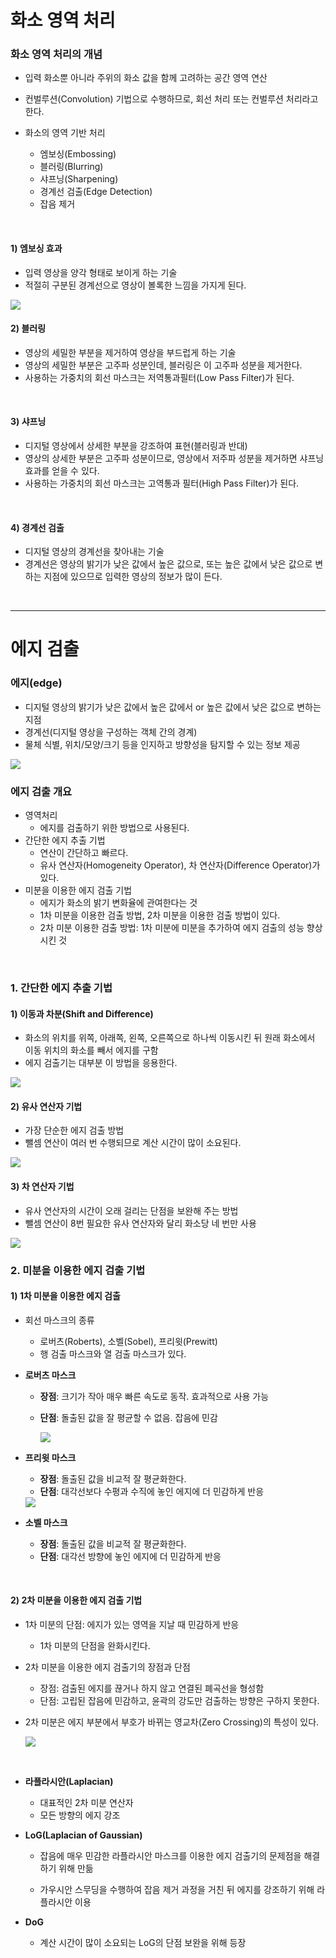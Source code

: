# 화소 영역 처리



### 화소 영역 처리의 개념

- 입력 화소뿐 아니라 주위의 화소 값을 함께 고려하는 공간 영역 연산
- 컨벌루션(Convolution) 기법으로 수행하므로, 회선 처리 또는 컨벌루션 처리라고 한다.

- 화소의 영역 기반 처리
  - 엠보싱(Embossing)
  - 블러링(Blurring)
  - 샤프닝(Sharpening)
  - 경계선 검출(Edge Detection)
  - 잡음 제거

<br>

#### 1) 엠보싱 효과

- 입력 영상을 양각 형태로 보이게 하는 기술
- 적절히 구분된 경계선으로 영상이 볼록한 느낌을 가지게 된다.

<img src = "https://github.com/sanga327/KSA/blob/main/Module05. 영상처리/document/img/03_img/image-20210519173514279.png">

<br>

#### 2) 블러링

- 영상의 세밀한 부분을 제거하여 영상을 부드럽게 하는 기술
- 영상의 세밀한 부분은 고주파 성분인데, 블러링은 이 고주파 성분을 제거한다.
- 사용하는 가중치의 회선 마스크는 저역통과필터(Low Pass Filter)가 된다.

<br>

#### 3) 샤프닝

- 디지털 영상에서 상세한 부분을 강조하여 표현(블러링과 반대)
- 영상의 상세한 부분은 고주파 성분이므로, 영상에서 저주파 성분을 제거하면 샤프닝 효과를 얻을 수 있다.
- 사용하는 가중치의 회선 마스크는 고역통과 필터(High Pass Filter)가 된다.

<br>

#### 4) 경계선 검출

- 디지털 영상의 경계선을 찾아내는 기술
- 경계선은 영상의 밝기가 낮은 값에서 높은 값으로, 또는 높은 값에서 낮은 값으로 변하는 지점에 있으므로 입력한 영상의 정보가 많이 든다.

<br>

---

# 에지 검출



### 에지(edge)

- 디지털 영상의 밝기가 낮은 값에서 높은 값에서 or 높은 값에서 낮은 값으로 변하는 지점
- 경계선(디지털 영상을 구성하는 객체 간의 경계)
- 물체 식별, 위치/모양/크기 등을 인지하고 방향성을 탐지할 수 있는 정보 제공



<img src = "https://github.com/sanga327/KSA/blob/main/Module05. 영상처리/document/img/03_img/image-20210522150647277.png">

<br>

### 에지 검출 개요

- 영역처리
  - 에지를 검출하기 위한 방법으로 사용된다.
- 간단한 에지 추출 기법
  - 연산이 간단하고 빠르다.
  - 유사 연산자(Homogeneity Operator), 차 연산자(Difference Operator)가 있다.
- 미분을 이용한 에지 검출 기법
  - 에지가 화소의 밝기 변화율에 관여한다는 것
  - 1차 미분을 이용한 검출 방법, 2차 미분을 이용한 검출 방법이 있다.
  - 2차 미분 이용한 검출 방법: 1차 미분에 미분을 추가하여 에지 검출의 성능 향상시킨 것

<br>

### 1. 간단한 에지 추출 기법

#### 1) 이동과 차분(Shift and Difference)

- 화소의 위치를 위쪽, 아래쪽, 왼쪽, 오른쪽으로 하나씩 이동시킨 뒤 원래 화소에서 이동 위치의 화소를 빼서 에지를 구함
- 에지 검출기는 대부분 이 방법을 응용한다.

<img src = "https://github.com/sanga327/KSA/blob/main/Module05. 영상처리/document/img/03_img/image-20210522151323233.png">

<br>

#### 2) 유사 연산자 기법

- 가장 단순한 에지 검출 방법
- 뺄셈 연산이 여러 번 수행되므로 계산 시간이 많이 소요된다.

<img src = "https://github.com/sanga327/KSA/blob/main/Module05. 영상처리/document/img/03_img/image-20210522151632393.png">

<br>

#### 3) 차 연산자 기법

- 유사 연산자의 시간이 오래 걸리는 단점을 보완해 주는 방법
- 뺄셈 연산이 8번 필요한 유사 연산자와 달리 화소당 네 번만 사용

<img src = "https://github.com/sanga327/KSA/blob/main/Module05. 영상처리/document/img/03_img/image-20210522151847716.png">

<br>

### 2. 미분을 이용한 에지 검출 기법

#### 1) 1차 미분을 이용한 에지 검출

- 회선 마스크의 종류

  - 로버츠(Roberts), 소벨(Sobel), 프리윗(Prewitt)
  - 행 검출 마스크와 열 검출 마스크가 있다.

- **로버츠 마스크**

  - **장점**: 크기가 작아 매우 빠른 속도로 동작. 효과적으로 사용 가능

  - **단점**: 돌출된 값을 잘 평균할 수 없음. 잡음에 민감

    <img src = "https://github.com/sanga327/KSA/blob/main/Module05. 영상처리/document/img/03_img/image-20210522152625865.png">

- **프리윗 마스크**

  - **장점**: 돌출된 값을 비교적 잘 평균화한다.
  - **단점**: 대각선보다 수평과 수직에 놓인 에지에 더 민감하게 반응

  <img src = "https://github.com/sanga327/KSA/blob/main/Module05. 영상처리/document/img/03_img/image-20210522152748680.png">

- **소벨 마스크**
  - **장점**: 돌출된 값을 비교적 잘 평균화한다.
  - **단점**: 대각선 방향에 놓인 에지에 더 민감하게 반응

<br>

#### 2) 2차 미분을 이용한 에지 검출 기법

- 1차 미분의 단점: 에지가 있는 영역을 지날 때 민감하게 반응
  
  - 1차 미분의 단점을 완화시킨다.
- 2차 미분을 이용한 에지 검출기의 장점과 단점
  - 장점: 검출된 에지를 끊거나 하지 않고 연결된 폐곡선을 형성함
  - 단점: 고립된 잡음에 민감하고, 윤곽의 강도만 검출하는 방향은 구하지 못한다.

- 2차 미분은 에지 부분에서 부호가 바뀌는 영교차(Zero Crossing)의 특성이 있다.

  <img src = "https://github.com/sanga327/KSA/blob/main/Module05. 영상처리/document/img/03_img/image-20210522153052632.png">

<br>

- **라플라시안(Laplacian)**

  - 대표적인 2차 미분 연산자
  - 모든 방향의 에지 강조

- **LoG(Laplacian of Gaussian)**

  - 잡음에 매우 민감한 라플라시안 마스크를 이용한 에지 검출기의 문제점을 해결하기 위해 만듦

  - 가우시안 스무딩을 수행하여 잡음 제거 과정을 거친 뒤 에지를 강조하기 위해 라플라시안 이용

- **DoG** 
  - 계산 시간이 많이 소요되는 LoG의 단점 보완을 위해 등장





